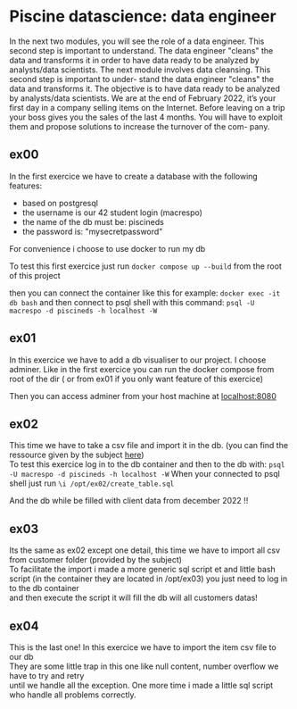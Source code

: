 # Piscine datascience: data engineer

In the next two modules, you will see the role of a data engineer.
This second step is important to understand. The data engineer "cleans" the data and
transforms it in order to have data ready to be analyzed by analysts/data scientists.
The next module involves data cleansing. This second step is important to under-
stand the data engineer "cleans" the data and transforms it. The objective is to have
data ready to be analyzed by analysts/data scientists.
We are at the end of February 2022, it’s your first day in a company selling items on
the Internet. Before leaving on a trip your boss gives you the sales of the last 4 months.
You will have to exploit them and propose solutions to increase the turnover of the com-
pany.

## ex00

In the first exercice we have to create a database with the following features:

- based on postgresql
- the username is our 42 student login (macrespo)
- the name of the db must be: piscineds
- the password is: "mysecretpassword"

For convenience i choose to use docker to run my db

To test this first exercice just run `docker compose up --build` from the root of this project

then you can connect the container like this for example: `docker exec -it db bash`
and then connect to psql shell with this command:  `psql -U macrespo -d piscineds -h localhost -W`

## ex01

In this exercice we have to add a db visualiser to our project. I choose adminer.
Like in the first exercice you can run the docker compose from root of the dir ( or from ex01 if you only want feature of this exercice)  

Then you can access adminer from your host machine at [localhost:8080](localhost:8080)


## ex02

This time we have to take a csv file and import it in the db. (you can find the ressource given by the subject [here](https://cdn.intra.42.fr/document/document/25745/subject.zip))  
To test this exercice log in to the db container and then to the db with: `psql -U macrespo -d piscineds -h localhost -W`
When your connected to psql shell just run `\i /opt/ex02/create_table.sql`

And the db while be filled with client data from december 2022 !!


## ex03

Its the same as ex02 except one detail, this time we have to import all csv from customer folder (provided by the subject)  
To facilitate the import i made a more generic sql script et and little bash script (in the container they are located in /opt/ex03) you just need to log in to the db container  
and then execute the script it will fill the db will all customers datas!


## ex04

This is the last one! In this exercice we have to import the item csv file to our db  
They are some little trap in this one like null content, number overflow we have to try and retry  
until we handle all the exception. One more time i made a little sql script who handle all problems correctly.

